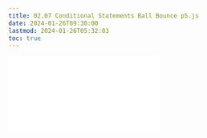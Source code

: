 ```yaml
---
title: 02.07 Conditional Statements Ball Bounce p5.js
date: 2024-01-26T09:30:00
lastmod: 2024-01-26T05:32:03
toc: true
---
```


![Link to included file content](../../../../coding/p5js/conditional-statement-ball-bounce.md)
